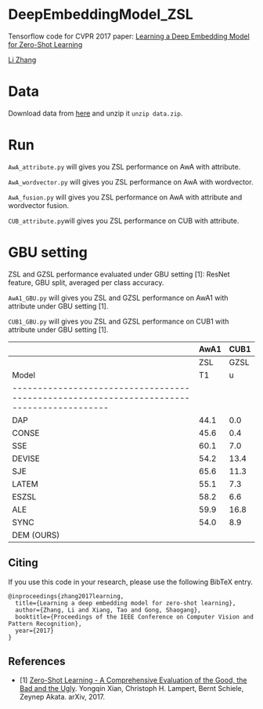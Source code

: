 # DeepEmbeddingModel_ZSL
Tensorflow code for CVPR 2017 paper: [Learning a Deep Embedding Model for Zero-Shot Learning](http://openaccess.thecvf.com/content_cvpr_2017/papers/Zhang_Learning_a_Deep_CVPR_2017_paper.pdf)

[Li Zhang](http://www.robots.ox.ac.uk/~lz/)


# Data
Download data from [here](http://www.robots.ox.ac.uk/~lz/DEM_cvpr2017/data.zip) and unzip it `unzip data.zip`.

# Run
`AwA_attribute.py` will gives you ZSL performance on AwA with attribute.

`AwA_wordvector.py` will gives you ZSL performance on AwA with wordvector.

`AwA_fusion.py` will gives you ZSL performance on AwA with attribute and wordvector fusion.

`CUB_attribute.py`will gives you ZSL performance on CUB with attribute.

# GBU setting

ZSL and GZSL performance evaluated under GBU setting [1]: ResNet feature, GBU split, averaged per class accuracy.

`AwA1_GBU.py` will gives you ZSL and GZSL performance on AwA1 with attribute under GBU setting [1].

`CUB1_GBU.py` will gives you ZSL and GZSL performance on CUB1 with attribute under GBU setting [1].

|         |                 AwA1                  |                  CUB1                 |
|---------|---------------------------------------|---------------------------------------|
|         |   ZSL   |           GZSL              |   ZSL   |           GZSL              |
| Model   |   T1    |    u    |    s    |    H    |   T1    |    u    |    s    |    H    |
|-----------------------------------------------------------------------------------------|
| DAP     |   44.1  |   0.0   |   88.7  |   0.0   |         |         |         |         |
| CONSE   |   45.6  |   0.4   |   88.6  |   0.8   |         |         |         |         |
| SSE     |   60.1  |   7.0   |   80.5  |   12.9  |         |         |         |         |
| DEVISE  |   54.2  |   13.4  |   68.7  |   22.4  |         |         |         |         |
| SJE     |   65.6  |   11.3  |   74.6  |   19.6  |         |         |         |         |
| LATEM   |   55.1  |   7.3   |   71.7  |   13.3  |         |         |         |         |
| ESZSL   |   58.2  |   6.6   |   75.6  |   12.1  |         |         |         |         |
| ALE     |   59.9  |   16.8  |   76.1  |   27.5  |         |         |         |         |
| SYNC    |   54.0  |   8.9   |   87.3  |   16.2  |         |         |         |         |
| DEM (OURS) |      |         |         |         |         |         |         |         |



## Citing

If you use this code in your research, please use the following BibTeX entry.

```
@inproceedings{zhang2017learning,
  title={Learning a deep embedding model for zero-shot learning},
  author={Zhang, Li and Xiang, Tao and Gong, Shaogang},
  booktitle={Proceedings of the IEEE Conference on Computer Vision and Pattern Recognition},
  year={2017}
}
```

## References

- [1] [Zero-Shot Learning - A Comprehensive Evaluation of the Good, the Bad and the Ugly](https://arxiv.org/abs/1707.00600).
  Yongqin Xian, Christoph H. Lampert, Bernt Schiele, Zeynep Akata.
  arXiv, 2017.
